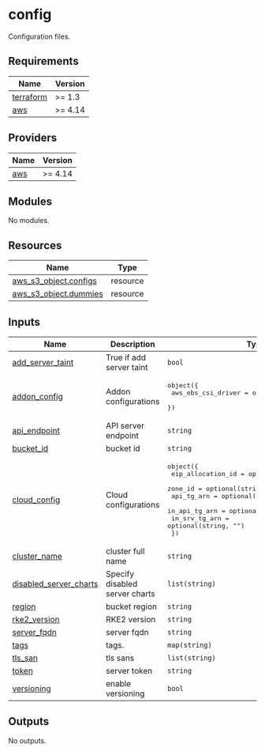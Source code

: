 # config
Configuration files.

## Requirements

| Name | Version |
|------|---------|
| <a name="requirement_terraform"></a> [terraform](#requirement\_terraform) | >= 1.3 |
| <a name="requirement_aws"></a> [aws](#requirement\_aws) | >= 4.14 |

## Providers

| Name | Version |
|------|---------|
| <a name="provider_aws"></a> [aws](#provider\_aws) | >= 4.14 |

## Modules

No modules.

## Resources

| Name | Type |
|------|------|
| [aws_s3_object.configs](https://registry.terraform.io/providers/hashicorp/aws/latest/docs/resources/s3_object) | resource |
| [aws_s3_object.dummies](https://registry.terraform.io/providers/hashicorp/aws/latest/docs/resources/s3_object) | resource |

## Inputs

| Name | Description | Type | Default | Required |
|------|-------------|------|---------|:--------:|
| <a name="input_add_server_taint"></a> [add\_server\_taint](#input\_add\_server\_taint) | True if add server taint | `bool` | `false` | no |
| <a name="input_addon_config"></a> [addon\_config](#input\_addon\_config) | Addon configurations | <pre>object({<br>    aws_ebs_csi_driver = optional(string, "none")<br>  })</pre> | n/a | yes |
| <a name="input_api_endpoint"></a> [api\_endpoint](#input\_api\_endpoint) | API server endpoint | `string` | n/a | yes |
| <a name="input_bucket_id"></a> [bucket\_id](#input\_bucket\_id) | bucket id | `string` | n/a | yes |
| <a name="input_cloud_config"></a> [cloud\_config](#input\_cloud\_config) | Cloud configurations | <pre>object({<br>    eip_allocation_id = optional(string, "")<br>    zone_id           = optional(string, "")<br>    api_tg_arn        = optional(string, "")<br>    in_api_tg_arn     = optional(string, "")<br>    in_srv_tg_arn     = optional(string, "")<br>  })</pre> | n/a | yes |
| <a name="input_cluster_name"></a> [cluster\_name](#input\_cluster\_name) | cluster full name | `string` | n/a | yes |
| <a name="input_disabled_server_charts"></a> [disabled\_server\_charts](#input\_disabled\_server\_charts) | Specify disabled server charts | `list(string)` | `[]` | no |
| <a name="input_region"></a> [region](#input\_region) | bucket region | `string` | n/a | yes |
| <a name="input_rke2_version"></a> [rke2\_version](#input\_rke2\_version) | RKE2 version | `string` | `""` | no |
| <a name="input_server_fqdn"></a> [server\_fqdn](#input\_server\_fqdn) | server fqdn | `string` | `""` | no |
| <a name="input_tags"></a> [tags](#input\_tags) | tags. | `map(string)` | `{}` | no |
| <a name="input_tls_san"></a> [tls\_san](#input\_tls\_san) | tls sans | `list(string)` | `[]` | no |
| <a name="input_token"></a> [token](#input\_token) | server token | `string` | `""` | no |
| <a name="input_versioning"></a> [versioning](#input\_versioning) | enable versioning | `bool` | `true` | no |

## Outputs

No outputs.
